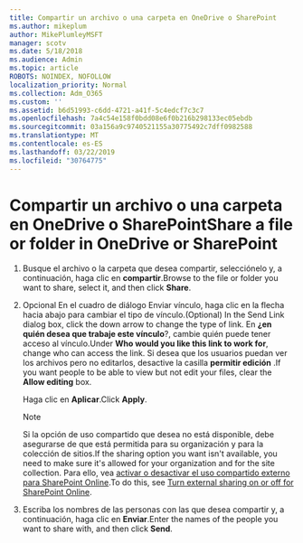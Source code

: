 ```yaml
---
title: Compartir un archivo o una carpeta en OneDrive o SharePoint
ms.author: mikeplum
author: MikePlumleyMSFT
manager: scotv
ms.date: 5/18/2018
ms.audience: Admin
ms.topic: article
ROBOTS: NOINDEX, NOFOLLOW
localization_priority: Normal
ms.collection: Adm_O365
ms.custom: ''
ms.assetid: b6d51993-c6dd-4721-a41f-5c4edcf7c3c7
ms.openlocfilehash: 7a4c54e158f0bdd08e6f0b216b298133ec05ebdb
ms.sourcegitcommit: 03a156a9c9740521155a30775492c7dff0982588
ms.translationtype: MT
ms.contentlocale: es-ES
ms.lasthandoff: 03/22/2019
ms.locfileid: "30764775"
---
```

# <a name="share-a-file-or-folder-in-onedrive-or-sharepoint"></a><span data-ttu-id="75c1c-102">Compartir un archivo o una carpeta en OneDrive o SharePoint</span><span class="sxs-lookup"><span data-stu-id="75c1c-102">Share a file or folder in OneDrive or SharePoint</span></span>

1. <span data-ttu-id="75c1c-103">Busque el archivo o la carpeta que desea compartir, selecciónelo y, a continuación, haga clic en **compartir**.</span><span class="sxs-lookup"><span data-stu-id="75c1c-103">Browse to the file or folder you want to share, select it, and then click **Share**.</span></span>
    
2. <span data-ttu-id="75c1c-104">Opcional En el cuadro de diálogo Enviar vínculo, haga clic en la flecha hacia abajo para cambiar el tipo de vínculo.</span><span class="sxs-lookup"><span data-stu-id="75c1c-104">(Optional) In the Send Link dialog box, click the down arrow to change the type of link.</span></span> <span data-ttu-id="75c1c-105">En **¿en quién desea que trabaje este vínculo**?, cambie quién puede tener acceso al vínculo.</span><span class="sxs-lookup"><span data-stu-id="75c1c-105">Under **Who would you like this link to work for**, change who can access the link.</span></span> <span data-ttu-id="75c1c-106">Si desea que los usuarios puedan ver los archivos pero no editarlos, desactive la casilla **permitir edición** .</span><span class="sxs-lookup"><span data-stu-id="75c1c-106">If you want people to be able to view but not edit your files, clear the **Allow editing** box.</span></span> 
    
    <span data-ttu-id="75c1c-107">Haga clic en **Aplicar**.</span><span class="sxs-lookup"><span data-stu-id="75c1c-107">Click **Apply**.</span></span>
    
    > [!NOTE]
    > <span data-ttu-id="75c1c-108">Si la opción de uso compartido que desea no está disponible, debe asegurarse de que está permitida para su organización y para la colección de sitios.</span><span class="sxs-lookup"><span data-stu-id="75c1c-108">If the sharing option you want isn't available, you need to make sure it's allowed for your organization and for the site collection.</span></span> <span data-ttu-id="75c1c-109">Para ello, vea [activar o desactivar el uso compartido externo para SharePoint Online](https://go.microsoft.com/fwlink/?linkid=866426).</span><span class="sxs-lookup"><span data-stu-id="75c1c-109">To do this, see [Turn external sharing on or off for SharePoint Online](https://go.microsoft.com/fwlink/?linkid=866426).</span></span> 
  
3. <span data-ttu-id="75c1c-110">Escriba los nombres de las personas con las que desea compartir y, a continuación, haga clic en **Enviar**.</span><span class="sxs-lookup"><span data-stu-id="75c1c-110">Enter the names of the people you want to share with, and then click **Send**.</span></span>
    

